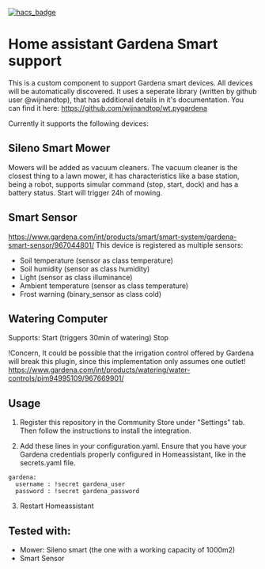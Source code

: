 [![hacs_badge](https://img.shields.io/badge/HACS-Custom-orange.svg?style=for-the-badge)](https://github.com/custom-components/hacs)

# Home assistant Gardena Smart support

This is a custom component to support Gardena smart devices. All devices will be automatically discovered.
It uses a seperate library (written by github user @wijnandtop), that has additional details in it's documentation. You can find it here: https://github.com/wijnandtop/wt.pygardena

Currently it supports the following devices:

## Sileno Smart Mower
Mowers will be added as vacuum cleaners.
The vacuum cleaner is the closest thing to a lawn mower, it has characteristics like a base station, being a robot, supports simular command (stop, start, dock) and has a battery status.
Start will trigger 24h of mowing.

## Smart Sensor 
https://www.gardena.com/int/products/smart/smart-system/gardena-smart-sensor/967044801/
This device is registered as multiple sensors:

* Soil temperature (sensor as class temperature)
* Soil humidity (sensor as class humidity)
* Light (sensor as class illuminance)
* Ambient temperature (sensor as class temperature)
* Frost warning (binary_sensor as class cold)

## Watering Computer
Supports:
Start (triggers 30min of watering)
Stop 

!Concern, It could be possible that the irrigation control offered by Gardena will break this plugin, since this implementation only assumes one outlet! https://www.gardena.com/int/products/watering/water-controls/pim94995109/967669901/

## Usage
1. Register this repository in the Community Store under "Settings" tab. Then follow the instructions to install the integration.

2. Add these lines in your configuration.yaml. Ensure that you have your Gardena credentials properly configured in Homeassistant, like in the secrets.yaml file.

```
gardena:
  username : !secret gardena_user
  password : !secret gardena_password
```

3. Restart Homeassistant

## Tested with:
 * Mower: Sileno smart (the one with a working capacity of 1000m2)
 * Smart Sensor